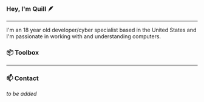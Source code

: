 ### Hey, I'm Quill 🪶
---
I'm an 18 year old developer/cyber specialist based in the United States and I'm passionate in working with and understanding computers.

### 📦 Toolbox
---


### 📫 Contact
*to be added*


<!--
**qu1ll/qu1ll** is a ✨ _special_ ✨ repository because its `README.md` (this file) appears on your GitHub profile.

Here are some ideas to get you started:

- 🔭 I’m currently working on ...
- 🌱 I’m currently learning ...
- 👯 I’m looking to collaborate on ...
- 🤔 I’m looking for help with ...
- 💬 Ask me about ...
- 📫 How to reach me: ...
- 😄 Pronouns: ...
- ⚡ Fun fact: ...
-->
